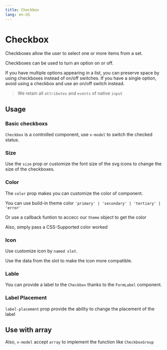 ```yaml
---
title: Checkbox
lang: en-US
---
```


<script setup lang="ts">
  import props from "../../../example/button/description/en-props.ts";
  import slots from "../../../example/button/description/en-slots.ts";
</script>

# Checkbox

Checkboxes allow the user to select one or more items from a set.

Checkboxes can be used to turn an option on or off.

If you have multiple options appearing in a list, you can preserve space by using checkboxes instead of on/off switches. If you have a single option, avoid using a checkbox and use an on/off switch instead.

> We retain all `attributes` and `events` of native `input`

## Usage

### Basic checkboxs

`Checkbox` is a controlled component, use `v-model` to switch the checked status.

<demo src="../../../example/checkbox/basic.vue"></demo>

### Size

Use the `size` prop or customize the font size of the svg icons to change the size of the checkboxes.

<demo src="../../../example/checkbox/size.vue" />

### Color

The `color` prop makes you can customize the color of component.

<demo src="../../../example/checkbox/color.vue" />

You can use build-in theme color `'primary' | 'secondary' | 'tertiary' | 'error'`

Or use a callback funtion to accecc our `theme` object to get the color

Also, simply pass a CSS-Supported color worked
### Icon

Use customize icon by `named slot`.

Use the data from the slot to make the icon more compatible.

<demo src="../../../example/checkbox/icon.vue" />

### Lable

You can provide a label to the `Checkbox` thanks to the `FormLabel` component.

<demo src="../../../example/checkbox/label.vue"></demo>

### Label Placement

`label-placement` prop provide the ability to change the placement of the label

<demo src="../../../example/checkbox/label-placement.vue"></demo>

## Use with array

Also, `v-model` accept `array` to implement the function like `CheckboxGroup`

<demo src="../../../example/checkbox/multiple.vue" />
